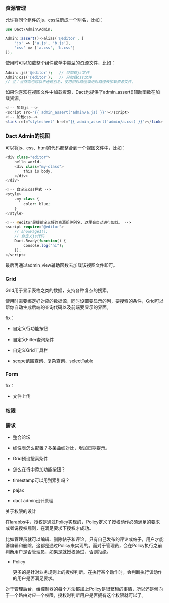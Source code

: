 ### 资源管理

允许将同个组件的js、css注册成一个别名，比如：

```php
use Dact\Admin\Admin;

Admin::assert()->alias('@editor', [
    'js' => ['a.js', 'b.js'],
    'css' => ['a.css', 'b.css']
]);
```

使用时可以加载整个组件或单中类型的资源文件，比如：

```php
Admin::js('@editor');	// 只加载js文件
Admin:css('@editor');	// 只加载css文件
// 注：当然你也可以不通过别名，使用相对路径或绝对路径去加载资源文件。
```

如果你喜欢在视图文件中加载资源，Dact也提供了admin_assert()辅助函数在加载资源。

```php
<!-- 加载js -->
<script src="{{ admin_assert('admin/a.js) }}"></script>
<!-- 加载css-->
<link ref="stylesheet" href="{{ admin_assert('admin/a.css) }}"></link>
```



### Dact Admin的视图

可以将js、css、html的代码都整合到一个视图文件中，比如：

```php
<div class="editor">
    hello world.
    <div class="my-class">
        this is body.
    </div>
</div>

<!-- 自定义css样式 -->
<style>
    .my-class {
        color: blue;
    }
</style>

<!-- @editor是提前定义好的资源组件别名，这里会自动进行加载。 -->
<script require="@editor">
    // showPage1();
    // 自定义js代码
    Dact.Ready(function() {
        console.log("hi");
    });
</script>
```

最后再通过admin_view辅助函数去加载该视图文件即可。



### Grid

Grid用于显示表格之类的数据，支持各种复杂的搜索。

使用时需要绑定好对应的数据源，同时设置要显示的列，要搜索的条件，Grid可以帮你自动生成后端的查询代码以及前端要显示的界面。

fix：

- 自定义行功能按钮
- 自定义Filter查询条件

- 自定义Grid工具栏
- scope范围查询、复杂查询、selectTable





### Form

fix：

- 文件上传



### 权限





### 需求

- 整合论坛

- 线性表怎么配置？多条曲线对比，增加日期提示。

- Grid预设搜索条件

- 怎么在行中添加功能按钮？

- timestamp可以用到索引吗？

- pajax
- dact admin设计原理





关于权限的设计

在larabbs中，授权是通过Policy实现的，Policy定义了授权动作必须满足的要求或者说授权规则，在满足要求下授权才成功。

比如管理员就可以编辑、删除帖子和评论，只有自己发布的评论或帖子，用户才能够编辑和删除，这都是通过Policy来实现的。而对于管理员，会在Policy执行之前判断用户是否管理员，如果是就授权通过，否则拒绝。

- Policy

    更多的是针对业务规则上的授权判断。在执行某个动作时，会判断执行该动作的用户是否满足要求。

对于管理后台，给控制器的每个方法都加上Policy是很繁琐的事情，所以还是倾向于一个路由对应一个权限，授权时判断用户是否拥有这个权限就可以了。
